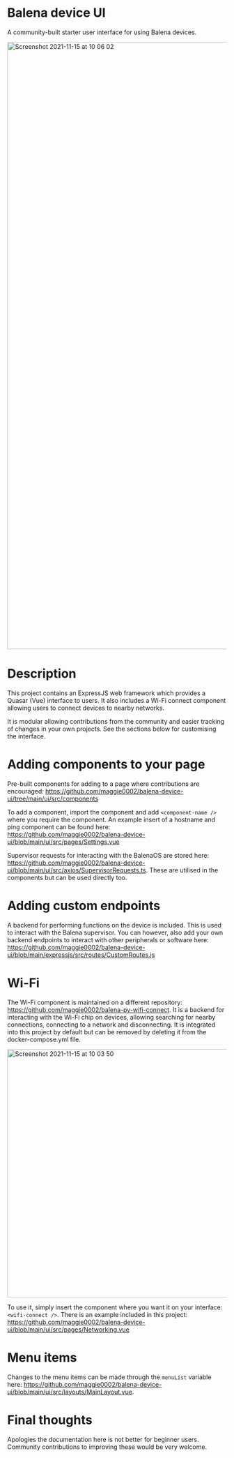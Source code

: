 # Balena device UI
A community-built starter user interface for using Balena devices. 

<img width="1392" alt="Screenshot 2021-11-15 at 10 06 02" src="https://user-images.githubusercontent.com/64841595/141763422-a395ca10-c86b-44b9-9723-e5114fb8d563.png">

# Description
This project contains an ExpressJS web framework which provides a Quasar (Vue) interface to users. It also includes a Wi-Fi connect component allowing users to connect devices to nearby networks.

It is modular allowing contributions from the community and easier tracking of changes in your own projects. See the sections below for customising the interface.

# Adding components to your page
Pre-built components for adding to a page where contributions are encouraged: https://github.com/maggie0002/balena-device-ui/tree/main/ui/src/components

To add a component, import the component and add `<component-name />` where you require the component. An example insert of a hostname and ping component can be found here: https://github.com/maggie0002/balena-device-ui/blob/main/ui/src/pages/Settings.vue

Supervisor requests for interacting with the BalenaOS are stored here: https://github.com/maggie0002/balena-device-ui/blob/main/ui/src/axios/SupervisorRequests.ts. These are utilised in the components but can be used directly too.

# Adding custom endpoints
A backend for performing functions on the device is included. This is used to interact with the Balena supervisor. You can however, also add your own backend endpoints to interact with other peripherals or software here: https://github.com/maggie0002/balena-device-ui/blob/main/expressjs/src/routes/CustomRoutes.js

# Wi-Fi
The Wi-Fi component is maintained on a different repository: https://github.com/maggie0002/balena-py-wifi-connect. It is a backend for interacting with the Wi-Fi chip on devices, allowing searching for nearby connections, connecting to a network and disconnecting. It is integrated into this project by default but can be removed by deleting it from the docker-compose.yml file.

<img width="569" alt="Screenshot 2021-11-15 at 10 03 50" src="https://user-images.githubusercontent.com/64841595/141763447-534ddcd6-5939-4f14-970e-ccf8b7a106c6.png">

To use it, simply insert the component where you want it on your interface: `<wifi-connect />`. There is an example included in this project: https://github.com/maggie0002/balena-device-ui/blob/main/ui/src/pages/Networking.vue

# Menu items
Changes to the menu items can be made through the `menuList` variable here: https://github.com/maggie0002/balena-device-ui/blob/main/ui/src/layouts/MainLayout.vue.

# Final thoughts

Apologies the documentation here is not better for beginner users. Community contributions to improving these would be very welcome. 
